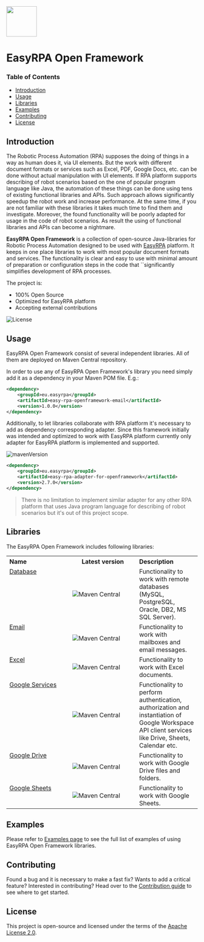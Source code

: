 
<img height="80px" src="https://i.postimg.cc/FKDhP2kT/Easy-RPA-Full-Logo.png">

# EasyRPA Open Framework

### Table of Contents
* [Introduction](#introduction)
* [Usage](#usage)
* [Libraries](#libraries)
* [Examples](#examples)
* [Contributing](#contributing)
* [License](#license)

## Introduction

The Robotic Process Automation (RPA) supposes the doing of things in a way as human does it, via UI elements. But the 
work with different document formats or services such as Excel, PDF, Google Docs, etc. can be done without actual 
manipulation with UI elements. If RPA platform supports describing of robot scenarios based on the one of popular 
program language like Java, the automation of these things can be done using tens of existing functional libraries 
and APIs. Such approach allows significantly speedup the robot work and increase performance. At the same time, if you 
are not familiar with these libraries it takes much time to find them and investigate. Moreover, the found 
functionality will be poorly adapted for usage in the code of robot scenarios. As result the using of functional 
libraries and APIs can become a nightmare. 

**EasyRPA Open Framework** is a collection of open-source Java-libraries for Robotic Process Automation designed to be 
used with [EasyRPA](http://easyrpa.eu) platform. It keeps in one place libraries to work with most popular document 
formats and services. The functionality is clear and easy to use with minimal amount of preparation or configuration 
steps in the code that ``significantly simplifies development of RPA processes.

The project is:
- 100% Open Source
- Optimized for EasyRPA platform
- Accepting external contributions

![License](https://img.shields.io/github/license/easy-rpa/openframework?color=blue)

## Usage

EasyRPA Open Framework consist of several independent libraries. All of them are deployed on Maven Central repository.

In order to use any of EasyRPA Open Framework's library you need simply add it as a dependency in your Maven POM file. 
E.g.:
```xml
<dependency>
    <groupId>eu.easyrpa</groupId>
    <artifactId>easy-rpa-openframework-email</artifactId>
    <version>1.0.0</version>
</dependency>
```

Additionally, to let libraries collaborate with RPA platform it's necessary to add as dependency corresponding adapter. 
Since this framework initially was intended and optimized to work with EasyRPA platform currently only adapter for 
EasyRPA platform is implemented and supported.

![mavenVersion](https://img.shields.io/maven-central/v/eu.easyrpa/easy-rpa-adapter-for-openframework)
```xml
<dependency>
    <groupId>eu.easyrpa</groupId>
    <artifactId>easy-rpa-adapter-for-openframework</artifactId>
    <version>2.7.0</version>
</dependency>
```

> There is no limitation to implement similar adapter for any other RPA platform that uses Java program language for 
> describing of robot scenarios but it's out of this project scope.  

## Libraries

The EasyRPA Open Framework includes following libraries:

<table>
    <tr>
        <th align="left" width="150px">Name</th>
        <th align="center" width="160px">Latest version</th>
        <th align="left">Description</th>
    </tr>
    <tr>
        <td valign="top"><a href="/libraries/database">Database</a></td>
        <td><img alt="Maven Central" src="https://img.shields.io/maven-central/v/eu.easyrpa/easy-rpa-openframework-database"></td>
        <td>
            Functionality to work with remote databases (MySQL, PostgreSQL, Oracle, DB2, MS SQL Server).
        </td>
    </tr>
    <tr>
        <td valign="top"><a href="/libraries/email">Email</a></td>
        <td><img alt="Maven Central" src="https://img.shields.io/maven-central/v/eu.easyrpa/easy-rpa-openframework-email"></td>
        <td>
            Functionality to work with mailboxes and email messages.
        </td>
    </tr>
    <tr>
        <td valign="top"><a href="/libraries/excel">Excel</a></td>
        <td><img alt="Maven Central" src="https://img.shields.io/maven-central/v/eu.easyrpa/easy-rpa-openframework-excel"></td>
        <td>
            Functionality to work with Excel documents.
        </td>
    </tr>
    <tr>
        <td valign="top"><a href="/libraries/google-services">Google Services</a></td>
        <td><img alt="Maven Central" src="https://img.shields.io/maven-central/v/eu.easyrpa/easy-rpa-openframework-google-services"></td>
        <td>
            Functionality to perform authentication, authorization and instantiation of Google Workspace API client 
            services like Drive, Sheets, Calendar etc.
        </td>
    </tr>   
    <tr>
        <td valign="top"><a href="/libraries/google-drive">Google Drive</a></td>
        <td><img alt="Maven Central" src="https://img.shields.io/maven-central/v/eu.easyrpa/easy-rpa-openframework-google-drive"></td>        
        <td>
            Functionality to work with Google Drive files and folders. 
        </td>
    </tr>
    <tr>
        <td valign="top"><a href="/libraries/google-sheets">Google Sheets</a></td>
        <td><img alt="Maven Central" src="https://img.shields.io/maven-central/v/eu.easyrpa/easy-rpa-openframework-google-sheets"></td>        
        <td>
            Functionality to work with Google Sheets. 
        </td>
    </tr>
</table> 

## Examples

Please refer to [Examples page](examples) to see the full list of examples of using EasyRPA Open Framework 
libraries.

## Contributing

Found a bug and it is necessary to make a fast fix? Wants to add a critical feature? Interested in contributing? Head 
over to the [Contribution guide](.github/CONTRIBUTING.md) to see where to get started.

## License
This project is open-source and licensed under the terms of the [Apache License 2.0](https://apache.org/licenses/LICENSE-2.0).
